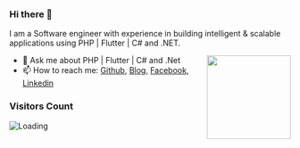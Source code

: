 ### Hi there 👋

I am a Software engineer with experience in building intelligent & scalable applications using PHP | Flutter | C# and .NET.

<img align ="right" src = "https://i.imgur.com/w4pKOQi.jpg" width="150" height="150">

- 💬 Ask me about PHP | Flutter | C# and .Net
- 📫 How to reach me: [Github](https://github.com/etchfoda), [Blog](https://dev.to/hesham_fouda), [Facebook](https://facebook.com/Hesham.AbdoElrazek/), [Linkedin](https://www.linkedin.com/in/hesham-fouda/)

### Visitors Count
<img align="left" src = "https://profile-counter.glitch.me/etchfoda/count.svg" alt ="Loading">
